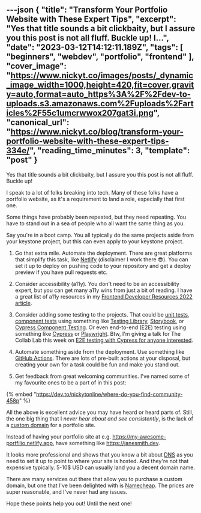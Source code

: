 ---json
{
  "title": "Transform Your Portfolio Website with These Expert Tips",
  "excerpt": "Yes that title sounds a bit clickbaity, but I assure you this post is not all fluff. Buckle up!  I...",
  "date": "2023-03-12T14:12:11.189Z",
  "tags": [
    "beginners",
    "webdev",
    "portfolio",
    "frontend"
  ],
  "cover_image": "https://www.nickyt.co/images/posts/_dynamic_image_width=1000,height=420,fit=cover,gravity=auto,format=auto_https%3A%2F%2Fdev-to-uploads.s3.amazonaws.com%2Fuploads%2Farticles%2F55c1umcrwwox207gat3i.png",
  "canonical_url": "https://www.nickyt.co/blog/transform-your-portfolio-website-with-these-expert-tips-334e/",
  "reading_time_minutes": 3,
  "template": "post"
}
---

Yes that title sounds a bit clickbaity, but I assure you this post is not all fluff. Buckle up!

I speak to a lot of folks breaking into tech. Many of these folks have a portfolio website, as it's a requirement to land a role, especially that first one.

Some things have probably been repeated, but they need repeating. You have to stand out in a sea of people who all want the same thing as you.

Say you're in a boot camp. You all typically do the same projects aside from your keystone project, but this can even apply to your keystone project.

1. Go that extra mile. Automate the deployment. There are great platforms that simplify this task, like [Netlify](https://www.netlify.com/) (disclaimer I work there 😎). You can set it up to deploy on pushing code to your repository and get a deploy preview if you have pull requests etc.

2. Consider accessibility (a11y). You don't need to be an accessibility expert, but you can get many a11y wins from just a bit of reading. I have a great list of a11y resources in my [Frontend Developer Resources 2022 article](https://www.iamdeveloper.com/blog/frontend-developer-resources-2022-4cp2/#heading-accessibility).

3. Consider adding some testing to the projects. That could be [unit tests](https://martinfowler.com/bliki/UnitTest.html), [component tests](https://applitools.com/learn/concepts/component-testing/) using something like [Testing Library](https://testing-library.com/docs/), [Storybook](https://storybook.js.org/), or [Cypress Component Testing](https://docs.cypress.io/guides/component-testing/overview). Or even end-to-end (E2E) testing using something like [Cypress](https://www.cypress.io/) or [Playwright](https://playwright.dev/). Btw, I'm giving a talk for The Collab Lab this week on [E2E testing with Cypress for anyone interested](https://www.iamdeveloper.com/pages/talks/#heading-end-to-end-testing-with-cypress).

4. Automate something aside from the deployment. Use something like [GitHub Actions](https://docs.github.com/en/actions). There are lots of pre-built actions at your disposal, but creating your own for a task could be fun and make you stand out.

5. Get feedback from great welcoming communities. I've named some of my favourite ones to be a part of in this post:

{% embed "https://dev.to/nickytonline/where-do-you-find-community-458p" %}

All the above is excellent advice you may have heard or heard parts of. Still, the one big thing that I <em>never hear about and see consistently</em>, is the lack of a [custom domain](https://blog.hubspot.com/website/custom-domains) for a portfolio site.

Instead of having your portfolio site at e.g. https://my-awesome-portfilio.netlify.app, have something like https://janesmith.dev.

It looks more professional and shows that you know a bit about [DNS](https://jvns.ca/blog/2022/04/26/new-zine--how-dns-works-/) as you need to set it up to point to where your site is hosted. And they're not that expensive typically. 5-10$ USD can usually land you a decent domain name.

There are many services out there that allow you to purchase a custom domain, but one that I've been delighted with is [Namecheap](https://www.namecheap.com/). The prices are super reasonable, and I've never had any issues.

Hope these points help you out! Until the next one!
